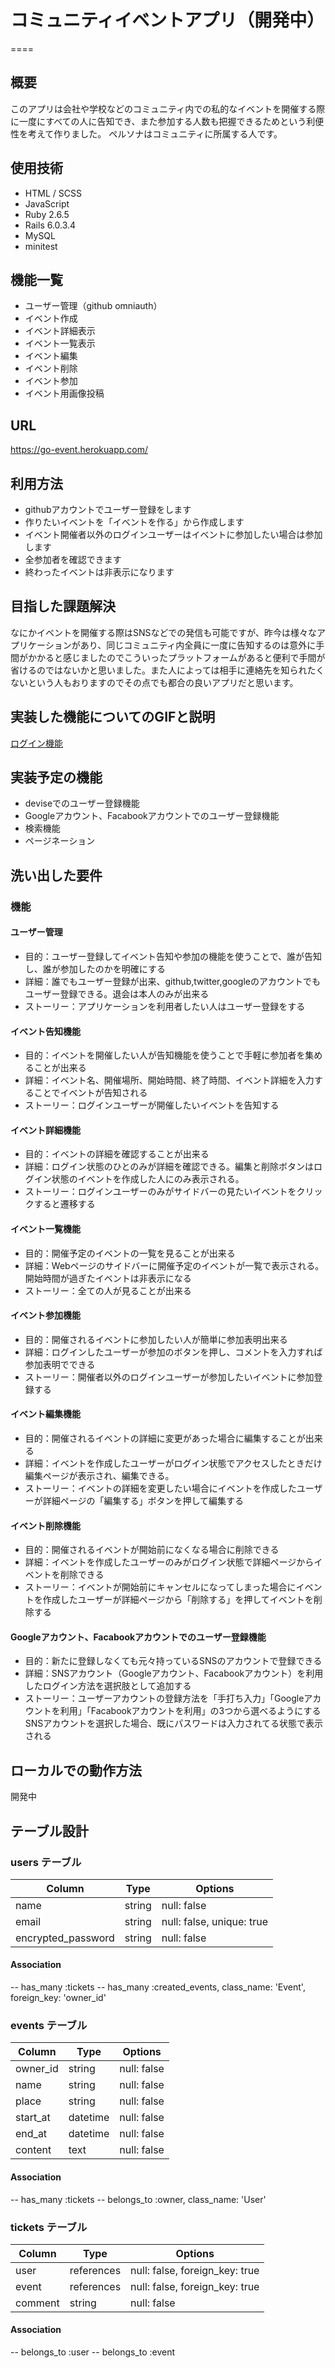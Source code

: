 
# コミュニティイベントアプリ（開発中）
====

## 概要
このアプリは会社や学校などのコミュニティ内での私的なイベントを開催する際に一度にすべての人に告知でき、また参加する人数も把握できるためという利便性を考えて作りました。
ペルソナはコミュニティに所属する人です。

## 使用技術
* HTML / SCSS
* JavaScript
* Ruby 2.6.5
* Rails 6.0.3.4
* MySQL
* minitest


## 機能一覧
* ユーザー管理（github omniauth）
* イベント作成
* イベント詳細表示
* イベント一覧表示
* イベント編集
* イベント削除
* イベント参加
* イベント用画像投稿


## URL
https://go-event.herokuapp.com/


## 利用方法
* githubアカウントでユーザー登録をします
* 作りたいイベントを「イベントを作る」から作成します
* イベント開催者以外のログインユーザーはイベントに参加したい場合は参加します
* 全参加者を確認できます
* 終わったイベントは非表示になります


## 目指した課題解決
なにかイベントを開催する際はSNSなどでの発信も可能ですが、昨今は様々なアプリケーションがあり、同じコミュニティ内全員に一度に告知するのは意外に手間がかかると感じましたのでこういったプラットフォームがあると便利で手間が省けるのではないかと思いました。また人によっては相手に連絡先を知られたくないという人もおりますのでその点でも都合の良いアプリだと思います。


## 実装した機能についてのGIFと説明

[ログイン機能](https://user-images.githubusercontent.com/73846042/103940417-a1f05000-5170-11eb-9a6f-dbeb0a79e135.mp4)



## 実装予定の機能	
* deviseでのユーザー登録機能
* Googleアカウント、Facabookアカウントでのユーザー登録機能
* 検索機能
* ページネーション


## 洗い出した要件

### 機能
#### ユーザー管理
* 目的：ユーザー登録してイベント告知や参加の機能を使うことで、誰が告知し、誰が参加したのかを明確にする
* 詳細：誰でもユーザー登録が出来、github,twitter,googleのアカウントでもユーザー登録できる。退会は本人のみが出来る
* ストーリー：アプリケーションを利用者したい人はユーザー登録をする

#### イベント告知機能
* 目的：イベントを開催したい人が告知機能を使うことで手軽に参加者を集めることが出来る
* 詳細：イベント名、開催場所、開始時間、終了時間、イベント詳細を入力することでイベントが告知される
* ストーリー：ログインユーザーが開催したいイベントを告知する

#### イベント詳細機能
* 目的：イベントの詳細を確認することが出来る
* 詳細：ログイン状態のひとのみが詳細を確認できる。編集と削除ボタンはログイン状態のイベントを作成した人にのみ表示される。
* ストーリー：ログインユーザーのみがサイドバーの見たいイベントをクリックすると遷移する

#### イベント一覧機能
* 目的：開催予定のイベントの一覧を見ることが出来る
* 詳細：Webページのサイドバーに開催予定のイベントが一覧で表示される。開始時間が過ぎたイベントは非表示になる
* ストーリー：全ての人が見ることが出来る

#### イベント参加機能
* 目的：開催されるイベントに参加したい人が簡単に参加表明出来る
* 詳細：ログインしたユーザーが参加のボタンを押し、コメントを入力すれば参加表明でできる
* ストーリー：開催者以外のログインユーザーが参加したいイベントに参加登録する

#### イベント編集機能
* 目的：開催されるイベントの詳細に変更があった場合に編集することが出来る
* 詳細：イベントを作成したユーザーがログイン状態でアクセスしたときだけ編集ページが表示され、編集できる。
* ストーリー：イベントの詳細を変更したい場合にイベントを作成したユーザーが詳細ページの「編集する」ボタンを押して編集する

#### イベント削除機能
* 目的：開催されるイベントが開始前になくなる場合に削除できる
* 詳細：イベントを作成したユーザーのみがログイン状態で詳細ページからイベントを削除できる
* ストーリー：イベントが開始前にキャンセルになってしまった場合にイベントを作成したユーザーが詳細ページから「削除する」を押してイベントを削除する

#### Googleアカウント、Facabookアカウントでのユーザー登録機能
* 目的：新たに登録しなくても元々持っているSNSのアカウントで登録できる
* 詳細：SNSアカウント（Googleアカウント、Facabookアカウント）を利用したログイン方法を選択肢として追加する
* ストーリー：ユーザーアカウントの登録方法を「手打ち入力」「Googleアカウントを利用」「Facabookアカウントを利用」の3つから選べるようにする
  SNSアカウントを選択した場合、既にパスワードは入力されてる状態で表示される


## ローカルでの動作方法	
開発中


## テーブル設計

### users テーブル

| Column             | Type       |  Options                  |
| ------------------ | ---------- | ------------------------- |
| name               | string     | null: false               |
| email              | string     | null: false, unique: true |
| encrypted_password | string     | null: false               |


#### Association

-- has_many :tickets
-- has_many :created_events, class_name: 'Event', foreign_key: 'owner_id'


### events テーブル

| Column    | Type       |  Options                  |
| --------- | ---------- | ------------------------- |
| owner_id  | string     | null: false               |
| name      | string     | null: false               |
| place     | string     | null: false               |
| start_at  | datetime   | null: false               |
| end_at    | datetime   | null: false               |
| content   | text       | null: false               |


#### Association

-- has_many :tickets
-- belongs_to :owner, class_name: 'User'


### tickets テーブル

| Column   | Type       |  Options                       |
| -------- | ---------- | ------------------------------ |
| user     | references | null: false, foreign_key: true |
| event    | references | null: false, foreign_key: true |
| comment  | string     | null: false                    |


#### Association

-- belongs_to :user
-- belongs_to :event
